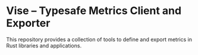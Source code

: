 # Vise – Typesafe Metrics Client and Exporter

This repository provides a collection of tools to define and export metrics in Rust
libraries and applications.
